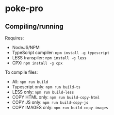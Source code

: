 # poke-pro

## Compiling/running
Requires: 
- NodeJS/NPM
- TypeScript compiler: `npm install -g typescript`
- LESS transpiler: `npm install -g less`
- CPX: `npm install -g cpx`

To compile files:
 - All: `npm run build`
 - Typescript only: `npm run build-ts`
 - LESS only: `npm run build-less`
 - COPY HTML only: `npm run build-copy-html`
 - COPY JS only: `npm run build-copy-js`
 - COPY IMAGES only: `npm run build-copy-images`